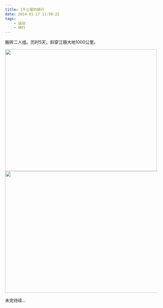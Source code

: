 ```yaml
---
title: 1千公里的骑行
date: 2014-01-17 11:50:22
tags:
    - 运动
    - 骑行
---
```

> 
搬砖二人组。历时5天，斜穿江赣大地1000公里。
<!--more-->

<img width = "500" height = "400" src="http://a2.qpic.cn/psb?/V110NVC320sWMH/Iq1F8VWKF1FWsJzD5H3FKKmaXnstONtts0YoQpA6Fto!/b/dIY8mbqiEgAA&ek=1&kp=1&pt=0&bo=WQL8AQAAAAABAIE!&su=030442209&tm=1492653600&sce=0-12-12&rf=2-9 " />


<img width = "700" height = "400" src="http://a1.qpic.cn/psb?/b833d827-19db-4945-84bf-b9926b94f94d/3PVBgaPBPUFX2HUiJbvMSMXxuL.QhWzsedxj5u5IF14!/b/dCzlUcg7AgAA&ek=1&kp=1&pt=0&bo=cwSAAgAAAAABANI!&su=0229558529&tm=1492653600&sce=0-12-12&rf=2-9 " />

未完待续...